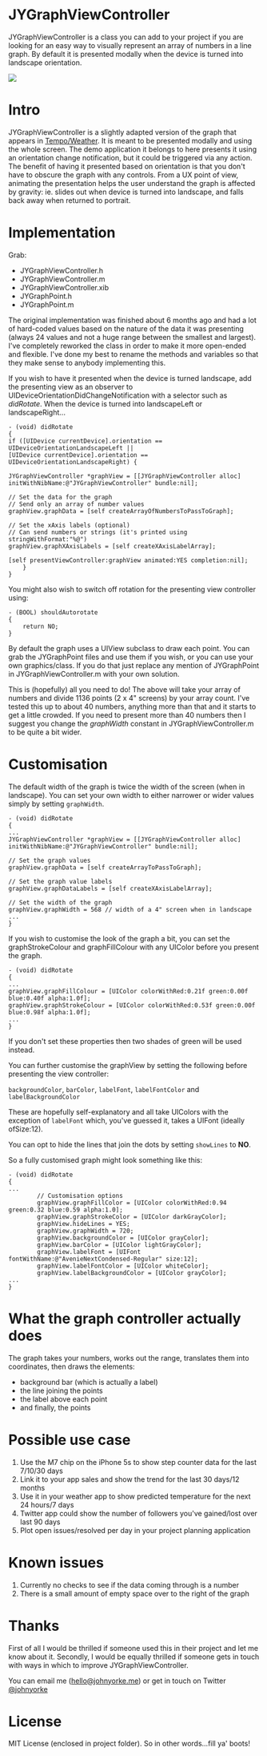 # JYGraphViewController

JYGraphViewController is a class you can add to your project if you are looking for an easy way to visually represent an array of numbers in a line graph. By default it is presented modally when the device is turned into landscape orientation.

<img src="https://raw.github.com/johnyorke/JYGraphViewController/master/JYGraphViewController/Screenshots/graphs.gif">

# Intro

JYGraphViewController is a slightly adapted version of the graph that appears in [Tempo/Weather](http://www.tempoweatherapp.com). It is meant to be presented modally and using the whole screen. The demo application it belongs to here presents it using an orientation change notification, but it could be triggered via any action. The benefit of having it presented based on orientation is that you don't have to obscure the graph with any controls. From a UX point of view, animating the presentation helps the user understand the graph is affected by gravity: ie. slides out when device is turned into landscape, and falls back away when returned to portrait.

# Implementation

Grab:

* JYGraphViewController.h
* JYGraphViewController.m
* JYGraphViewController.xib
* JYGraphPoint.h
* JYGraphPoint.m

The original implementation was finished about 6 months ago and had a lot of hard-coded values based on the nature of the data it was presenting (always 24 values and not a huge range between the smallest and largest). I've completely reworked the class in order to make it more open-ended and flexible. I've done my best to rename the methods and variables so that they make sense to anybody implementing this.

If you wish to have it presented when the device is turned landscape, add the presenting view as an observer to UIDeviceOrientationDidChangeNotification with a selector such as _didRotate_. When the device is turned into landscapeLeft or landscapeRight...

```obj-c
- (void) didRotate
{
if ([UIDevice currentDevice].orientation == UIDeviceOrientationLandscapeLeft ||
[UIDevice currentDevice].orientation == UIDeviceOrientationLandscapeRight) {

JYGraphViewController *graphView = [[JYGraphViewController alloc] initWithNibName:@"JYGraphViewController" bundle:nil];

// Set the data for the graph
// Send only an array of number values
graphView.graphData = [self createArrayOfNumbersToPassToGraph];

// Set the xAxis labels (optional)
// Can send numbers or strings (it's printed using stringWithFormat:"%@")
graphView.graphXAxisLabels = [self createXAxisLabelArray];

[self presentViewController:graphView animated:YES completion:nil];
    }
}
```

You might also wish to switch off rotation for the presenting view controller using:

```obj-c
- (BOOL) shouldAutorotate
{
    return NO;
}
```

By default the graph uses a UIView subclass to draw each point. You can grab the JYGraphPoint files and use them if you wish, or you can use your own graphics/class. If you do that just replace any mention of JYGraphPoint in JYGraphViewController.m with your own solution.

This is (hopefully) all you need to do! The above will take your array of numbers and divide 1136 points (2 x 4" screens) by your array count. I've tested this up to about 40 numbers, anything more than that and it starts to get a little crowded. If you need to present more than 40 numbers then I suggest you change the _graphWidth_ constant in JYGraphViewController.m to be quite a bit wider.

# Customisation

The default width of the graph is twice the width of the screen (when in landscape). You can set your own width to either narrower or wider values simply by setting `graphWidth`.

```obj-c
- (void) didRotate
{
...
JYGraphViewController *graphView = [[JYGraphViewController alloc] initWithNibName:@"JYGraphViewController" bundle:nil];

// Set the graph values
graphView.graphData = [self createArrayToPassToGraph];

// Set the graph value labels
graphView.graphDataLabels = [self createXAxisLabelArray];

// Set the width of the graph
graphView.graphWidth = 568 // width of a 4" screen when in landscape
...
}
```

If you wish to customise the look of the graph a bit, you can set the graphStrokeColour and graphFillColour with any UIColor before you present the graph.

```obj-c
- (void) didRotate
{
...
graphView.graphFillColour = [UIColor colorWithRed:0.21f green:0.00f blue:0.40f alpha:1.0f];
graphView.graphStrokeColour = [UIColor colorWithRed:0.53f green:0.00f blue:0.98f alpha:1.0f];
...
}
```

If you don't set these properties then two shades of green will be used instead.

You can further customise the graphView by setting the following before presenting the view controller:

`backgroundColor`, `barColor`, `labelFont`, `labelFontColor` and `labelBackgroundColor`

These are hopefully self-explanatory and all take UIColors with the exception of `labelFont` which, you've guessed it, takes a UIFont (ideally ofSize:12).

You can opt to hide the lines that join the dots by setting `showLines` to **NO**.

So a fully customised graph might look something like this:

```obj-c
- (void) didRotate
{
...
        // Customisation options
        graphView.graphFillColor = [UIColor colorWithRed:0.94 green:0.32 blue:0.59 alpha:1.0];
        graphView.graphStrokeColor = [UIColor darkGrayColor];
        graphView.hideLines = YES;
        graphView.graphWidth = 720;
        graphView.backgroundColor = [UIColor grayColor];
        graphView.barColor = [UIColor lightGrayColor];
        graphView.labelFont = [UIFont fontWithName:@"AvenieNextCondensed-Regular" size:12];
        graphView.labelFontColor = [UIColor whiteColor];
        graphView.labelBackgroundColor = [UIColor grayColor]; 
...
}
```

# What the graph controller actually does

The graph takes your numbers, works out the range, translates them into coordinates, then draws the elements:
* background bar (which is actually a label)
* the line joining the points
* the label above each point
* and finally, the points

# Possible use case

1. Use the M7 chip on the iPhone 5s to show step counter data for the last 7/10/30 days
2. Link it to your app sales and show the trend for the last 30 days/12 months
3. Use it in your weather app to show predicted temperature for the next 24 hours/7 days
4. Twitter app could show the number of followers you've gained/lost over last 90 days
5. Plot open issues/resolved per day in your project planning application

# Known issues

1. Currently no checks to see if the data coming through is a number
2. There is a small amount of empty space over to the right of the graph

# Thanks

First of all I would be thrilled if someone used this in their project and let me know about it. Secondly, I would be equally thrilled if someone gets in touch with ways in which to improve JYGraphViewController.

You can email me ([hello@johnyorke.me](mailto:hello@johnyorke.me)) or get in touch on Twitter [@johnyorke](http://www.twitter.com/johnyorke)

# License

MIT License (enclosed in project folder). So in other words...fill ya' boots!
